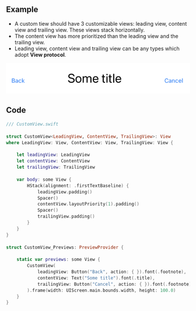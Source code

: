 

## Example

- A custom tiew should have 3 customizable views: leading view, content view and trailing view. These views stack horizontally.
- The content view has more prioritized than the leading view and the trailing view.
- Leading view, content view and trailing view can be any types which adopt **View protocol**.

<img src="./image/custom-view-swiftui-1.png">

## Code

```swift
/// CustomView.swift

struct CustomView<LeadingView, ContentView, TrailingView>: View
where LeadingView: View, ContentView: View, TrailingView: View {

    let leadingView: LeadingView
    let contentView: ContentView
    let trailingView: TrailingView

    var body: some View {
        HStack(alignment: .firstTextBaseline) {
            leadingView.padding()
            Spacer()
            contentView.layoutPriority(1).padding()
            Spacer()
            trailingView.padding()
        }
    }
}

struct CustomView_Previews: PreviewProvider {

    static var previews: some View {
        CustomView(
            leadingView: Button("Back", action: { }).font(.footnote),
            contentView: Text("Some title").font(.title),
            trailingView: Button("Cancel", action: { }).font(.footnote)
        ).frame(width: UIScreen.main.bounds.width, height: 100.0)
    }
}
```